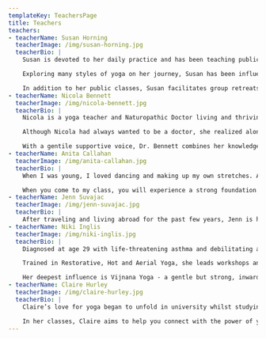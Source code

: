 ```yaml
---
templateKey: TeachersPage
title: Teachers
teachers:
- teacherName: Susan Horning
  teacherImage: /img/susan-horning.jpg
  teacherBio: |
    Susan is devoted to her daily practice and has been teaching public classes full time for over a decade in her own studio, in corporate environments, and art and music festivals.  As a socially conscious Entrepreneur, her vision is to provide inclusive space for healing and connection where everyone has a name and voice.

    Exploring many styles of yoga on her journey, Susan has been influenced by a variety of excellent teachers and traditions. She received her initial 200 hour training at Vancouver’s Flow Yoga in 2006, completed her Anusara Yoga Teacher Training (Levels I-III) in 2010, Thai Massage (Teacher Certified) in 2011 and AcroYoga Level I and II certification in Montreal in 2014, and is constantly learning through workshops and classes. Passionate about the healing power of yoga, her classes are a fusion of the flowing grace of Vinyasa, the alignment principles of Anusara / Iyengar, the gentle pace of Hatha yoga, and the wisdom of traditional yoga philosophy. Susan enjoys working with students at every level of practice, and strives to make yoga accessible to those who need it most.

    In addition to her public classes, Susan facilitates group retreats to Salt Spring Island and various locations around the world ([unityretreats.ca](http://unityretreats.ca/)), is a practicing Clinical Herbalist ([unityherbals.ca](http://unityherbals.ca/)) and has a special interest in the esoteric, offering consultations in Four Pillars Astrology (Bazi), Tarot, I-Ching and Flying Star Feng Shui. ([QuanYin.ca](http://quanyin.ca/))
- teacherName: Nicola Bennett
  teacherImage: /img/nicola-bennett.jpg
  teacherBio: |
    Nicola is a yoga teacher and Naturopathic Doctor living and thriving in East Vancouver’s artistically rich Commercial Drive neighbourhood. She was introduced to yoga by her gymnastics coach at age 16, where she instantly fell in love with the practice and knew that she would eventually become a teacher. Her interest in the human body and its movement brought her to UBC where she completed her Bachelor's Degree in Kinesiology and Health Science. Nicola went on to earn her 200h YTT in Hatha with Open Door Yoga in 2011. She began teaching shortly afterwards and has been at Unity Yoga ever since.

    Although Nicola had always wanted to be a doctor, she realized along the way that the conventional medical system was not for her. Yoga was the key that unlocked the door to a whole new world of Eastern philosophy and healing traditions, and she soon realized there were more paths to good health than those offered by western medicine. She decided to pursue another four years of school at the Boucher Institute of Naturopathic Medicine where she became a naturopathic doctor. Her studies have enriched her yoga teachings and her classes often focus heavily on anatomy and physiology. She is particularly interested in the nervous system and how one can use breath and mindfulness to balance the nervous system. It is in this state where the body’s innate ability to heal itself, or the Vis medicatrix naturae, is active.

    With a gentile supportive voice, Dr. Bennett combines her knowledge as a naturopathic doctor with her experience as a yoga teacher and long-term practitioner to create a truly unique experience in her classes.
- teacherName: Anita Callahan
  teacherImage: /img/anita-callahan.jpg
  teacherBio: |
    When I was young, I loved dancing and making up my own stretches. At the time, I had no idea there was a name for what I was doing. One day I stumbled across a classic yoga book of my Uncles and flipped through the pages fascinated at postures like crow, cobra and down dog. I didn't know these poses would keep reappearing in my life, and I didn't ever really pursue yoga as I grew, it just kept finding me. I believe yoga is present naturally in all of us if we can quiet our minds to hear it. For me, the beauty of yoga is not just to move your physical body, but to encourage the moving and shifting on a mental and spiritual level too.

    When you come to my class, you will experience a strong foundation of alignment, but I hope you sweat and laugh and enjoy some freedom too. I will remind you to breathe, and breathe deeply. I enjoy exploring poses and flowing movement. I am truly a guide to help move you through a sequence and I hope the end result will be that we all find a little more clarity for our everyday lives, because that is when you know yoga is at work. Anita is a ceritified RYT-500, having comleted her 200hr training in 2013 with Y-Yoga, and her 300hr advanced training with Christine Price Clark at the Vancouver School of Yoga and Massage in 2014.
- teacherName: Jenn Suvajac
  teacherImage: /img/jenn-suvajac.jpg
  teacherBio: |
    After traveling and living abroad for the past few years, Jenn is happy to bring her yoga teaching back to Vancouver. Jenn’s profound interest in body awareness, movement and mindfulness has led her to study under inspiring teachers in India, Bali, Europe and North America. Her explorations led her to deeper mind-body studies and earned Jenn a Bachelor Degree in Kinesiology, Diploma in Holistic Nutrition and 500 Hr Advanced Yoga Teacher Training certification. Passionate about the healing arts, Jenn brings a holistic understanding to her classes. Breath work, deep awareness, presence of mind, proper alignment and creative sequencing are the foundation of Jenn’s classes. Through mindful movement, Jenn encourages her students to tap into their oneness and experience the transformative practice of yoga. Jenn’s compassionate and attentive style make her perfect for new and advanced students looking to deepen their yogic path.
- teacherName: Niki Inglis
  teacherImage: /img/niki-inglis.jpg
  teacherBio: |
    Diagnosed at age 29 with life-threatening asthma and debilitating arthritis, Niki took her first yoga class at a neighbourhood community center. Fully healed in a short time by the practice, she has devoted the last 22 years to sharing yoga with others. Along the way, she has raised three wise and beautiful girls, accumulated a wealth of knowledge about the human body and acquired a deep curiosity for the ways in which we learn, as individuals and together.

    Trained in Restorative, Hot and Aerial Yoga, she leads workshops and retreats worldwide. Her classes invite you to move more slowly, in order to feel more deeply. Gentle myofascial release techniques, yoga postures, the breath, music and deep rest are combined to create an environment where your body and mind can learn to find ease.

    Her deepest influence is Vijnana Yoga - a gentle but strong, inwardly-focused practice - and she strives to bring its sense of presence and peace to all of her classes. Niki encourages questions, community and connection above all else and gratitude towards her teachers, students included, guides her every move.
- teacherName: Claire Hurley
  teacherImage: /img/claire-hurley.jpg
  teacherBio: |
    Claire’s love for yoga began to unfold in university whilst studying for her experimental physics degree. Continuing her asana practice during her many years as a high school teacher, it was her background in science that brought her to delve deeper into the spiritual aspects of yoga. The practice has helped Claire experience deep calmness and clarity, feel more connected and be more at peace. Relocating to Vancouver in 2016, Claire quickly immersed herself in the many yoga offerings of the city. It was a natural progression to combine her passion for yoga and learning with her teaching background, and so she completed her 200 hour yoga teacher training with Karma Teachers, soon followed by a 40 hour yin training.

    In her classes, Claire aims to help you connect with the power of your breath, the joy of moving in your body, the art of sharing in community and the many holistic benefits of your yoga practice that you can take off your mat. She recognises the honour that comes with being in the sacred seat of teacher, and wishes to give students a space to tune inwards and intuitively find what they need.
---
```

